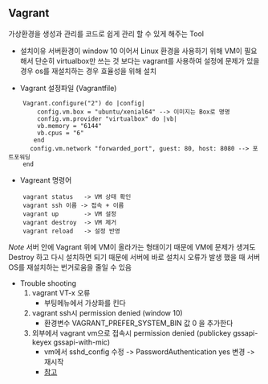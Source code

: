 Vagrant
----

가상환경을 생성과 관리를 코드로 쉽게 관리 할 수 있게 해주는 Tool

* 설치이유
서버환경이 window 10 이어서 Linux 환경을 사용하기 위해 VM이 필요해서 단순히 virtualbox만 쓰는 것 보다는 vagrant를 사용하여 설정에 문제가 있을경우 os를 재설치하는 경우 효율성을 위해 설치

* Vagrant 설정파일 (Vagrantfile)

```
    Vagrant.configure("2") do |config|
        config.vm.box = "ubuntu/xenial64" --> 이미지는 Box로 명명
        config.vm.provider "virtualbox" do |vb|
        vb.memory = "6144"
        vb.cpus = "6"
       end
      config.vm.network "forwarded_port", guest: 80, host: 8080 --> 포트포워딩
    end
```

* Vagreant 명령어
```
    vagrant status   -> VM 상태 확인
    vagrant ssh 이름 -> 접속 + 이름
    vagrant up       -> VM 설정
    vagrant destroy  -> VM 제거
    vagrant reload   -> 설정 반영
```

*Note*
  서버 안에 Vagrant 위에 VM이 올라가는 형태이기 때문에 VM에 문제가 생겨도 Destroy 하고
  다시 설치하면 되기 때문에 서버에 바로 설치시 오류가 발생 했을 때 서버 OS를
  재설치하는 번거로움을 줄일 수 있음

* Trouble  shooting
  1. vagrant VT-x 오류
      - 부팅메뉴에서 가상화를 킨다
  2. vagrant ssh시 permission denied (window 10)
      - 환경변수 VAGRANT_PREFER_SYSTEM_BIN 값 0 을 추가한다
  3. 외부에서 vagrant vm으로 접속시 permission denied (publickey gssapi-keyex gssapi-with-mic)
      - vm에서 sshd_config 수정 -> PasswordAuthentication yes 변경 -> 재시작
      - [참고](https://blog.naver.com/nniing/221029806232)
